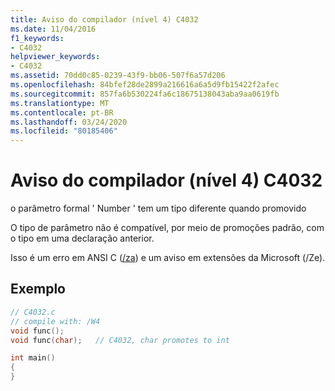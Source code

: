 ```yaml
---
title: Aviso do compilador (nível 4) C4032
ms.date: 11/04/2016
f1_keywords:
- C4032
helpviewer_keywords:
- C4032
ms.assetid: 70dd0c85-0239-43f9-bb06-507f6a57d206
ms.openlocfilehash: 84bfef28de2899a216616a6a5d9fb15422f2afec
ms.sourcegitcommit: 857fa6b530224fa6c18675138043aba9aa0619fb
ms.translationtype: MT
ms.contentlocale: pt-BR
ms.lasthandoff: 03/24/2020
ms.locfileid: "80185406"
---
```

# <a name="compiler-warning-level-4-c4032"></a>Aviso do compilador (nível 4) C4032

o parâmetro formal ' Number ' tem um tipo diferente quando promovido

O tipo de parâmetro não é compatível, por meio de promoções padrão, com o tipo em uma declaração anterior.

Isso é um erro em ANSI C ([/za](../../build/reference/za-ze-disable-language-extensions.md)) e um aviso em extensões da Microsoft (/Ze).

## <a name="example"></a>Exemplo

```c
// C4032.c
// compile with: /W4
void func();
void func(char);   // C4032, char promotes to int

int main()
{
}
```
